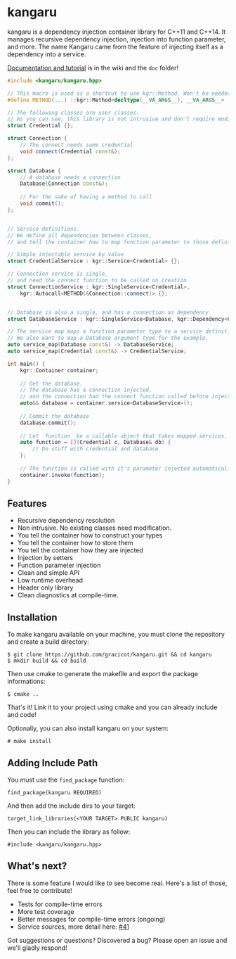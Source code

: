 kangaru
=======

kangaru is a dependency injection container library for C++11 and C++14.
It manages recursive dependency injection, injection into function parameter, and more.
The name Kangaru came from the feature of injecting itself as a dependency into a service.

[Documentation and tutorial](https://github.com/gracicot/kangaru/wiki) is in the wiki and the `doc` folder!

```c++
#include <kangaru/kangaru.hpp>

// This macro is used as a shortcut to use kgr::Method. Won't be needed in C++17
#define METHOD(...) ::kgr::Method<decltype(__VA_ARGS__), __VA_ARGS__>

// The following classes are user classes.
// As you can see, this library is not intrusive and don't require modifications
struct Credential {};

struct Connection {
    // The connect needs some credential
    void connect(Credential const&);
};

struct Database {
    // A database needs a connection
    Database(Connection const&);
    
    // For the sake of having a method to call
    void commit();
};


// Service definitions.
// We define all dependencies between classes,
// and tell the container how to map function parameter to those definitions.

// Simple injectable service by value
struct CredentialService : kgr::Service<Credential> {};

// Connection service is single,
// and need the connect function to be called on creation
struct ConnectionService : kgr::SingleService<Credential>,
    kgr::Autocall<METHOD(&Connection::connect)> {};


// Database is also a single, and has a connection as dependency
struct DatabaseService : kgr::SingleService<Database, kgr::Dependency<ConnectionService>> {};

// The service map maps a function parameter type to a service definition
// We also want to map a Database argument type for the example.
auto service_map(Database const&) -> DatabaseService;
auto service_map(Credential const&) -> CredentialService;

int main() {
    kgr::Container container;
    
    // Get the database.
    // The database has a connection injected,
    // and the connection had the connect function called before injection.
    auto&& database = container.service<DatabaseService>();
    
    // Commit the database
    database.commit();
    
    // Let `function` be a callable object that takes mapped services.
    auto function = [](Credential c, Database& db) {
        // Do stuff with credential and database
    };
    
    // The function is called with it's parameter injected automatically.
    container.invoke(function);
}
```

Features
--------

 * Recursive dependency resolution
 * Non intrusive. No existing classes need modification.
 * You tell the container how to construct your types
 * You tell the container how to store them
 * You tell the container how they are injected
 * Injection by setters
 * Function parameter injection
 * Clean and simple API
 * Low runtime overhead
 * Header only library
 * Clean diagnostics at compile-time.

Installation
------------
To make kangaru available on your machine, you must clone the repository and create a build directory:

    $ git clone https://github.com/gracicot/kangaru.git && cd kangaru
    $ mkdir build && cd build

Then use cmake to generate the makefile and export the package informations:

    $ cmake ..

That's it! Link it to your project using cmake and you can already include and code!

Optionally, you can also install kangaru on your system:

    # make install

Adding Include Path
-------------------

You must use the `find_package` function: 

    find_package(kangaru REQUIRED)

And then add the include dirs to your target:

    target_link_libraries(<YOUR TARGET> PUBLIC kangaru)

Then you can include the library as follow:

    #include <kangaru/kangaru.hpp>

What's next?
------------

There is some feature I would like to see become real. Here's a list of those,
feel free to contribute!

 * Tests for compile-time errors
 * More test coverage
 * Better messages for compile-time errors (ongoing)
 * Service sources, more detail here: [#41](https://github.com/gracicot/kangaru/issues/41)

Got suggestions or questions? Discovered a bug? Please open an issue and we'll gladly respond!
